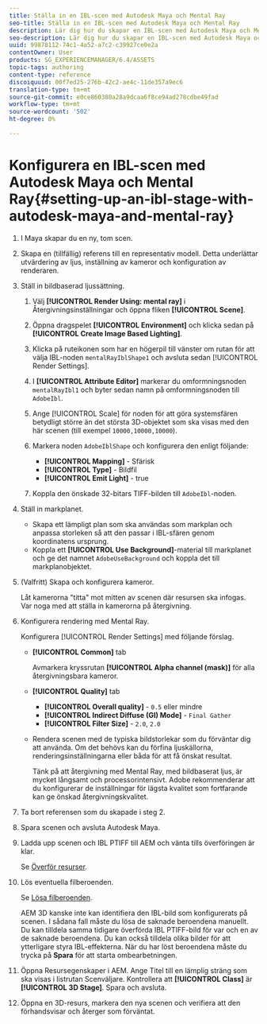 ```yaml
---
title: Ställa in en IBL-scen med Autodesk Maya och Mental Ray
seo-title: Ställa in en IBL-scen med Autodesk Maya och Mental Ray
description: Lär dig hur du skapar en IBL-scen med Autodesk Maya och Mental Ray.
seo-description: Lär dig hur du skapar en IBL-scen med Autodesk Maya och Mental Ray.
uuid: 99878112-74c1-4a52-a7c2-c39927ce0e2a
contentOwner: User
products: SG_EXPERIENCEMANAGER/6.4/ASSETS
topic-tags: authoring
content-type: reference
discoiquuid: 00f7ed25-276b-42c2-ae4c-11de357a9ec6
translation-type: tm+mt
source-git-commit: e0ce860380a28a9dcaa6f8ce94ad278cdbe49fad
workflow-type: tm+mt
source-wordcount: '502'
ht-degree: 0%

---
```



# Konfigurera en IBL-scen med Autodesk Maya och Mental Ray{#setting-up-an-ibl-stage-with-autodesk-maya-and-mental-ray}

1. I Maya skapar du en ny, tom scen.

1. Skapa en (tillfällig) referens till en representativ modell. Detta underlättar utvärdering av ljus, inställning av kameror och konfiguration av renderaren.
1. Ställ in bildbaserad ljussättning.

   1. Välj **[!UICONTROL Render Using: mental ray]** i Återgivningsinställningar och öppna fliken **[!UICONTROL Scene]**.
   1. Öppna dragspelet **[!UICONTROL Environment]** och klicka sedan på **[!UICONTROL Create Image Based Lighting]**.
   1. Klicka på ruteikonen som har en högerpil till vänster om rutan för att välja IBL-noden `mentalRayIblShape1` och avsluta sedan [!UICONTROL Render Settings].
   1. I **[!UICONTROL Attribute Editor]** markerar du omformningsnoden `mentalRayIbl1` och byter sedan namn på omformningsnoden till `AdobeIbl`.

   1. Ange [!UICONTROL Scale] för noden för att göra systemsfären betydligt större än det största 3D-objektet som ska visas med den här scenen (till exempel `10000,10000,10000`).
   1. Markera noden `AdobeIblShape` och konfigurera den enligt följande:

      * **[!UICONTROL Mapping]** - Sfärisk
      * **[!UICONTROL Type]** - Bildfil
      * **[!UICONTROL Emit Light]** - true
   1. Koppla den önskade 32-bitars TIFF-bilden till `AdobeIbl`-noden.


1. Ställ in markplanet.

   * Skapa ett lämpligt plan som ska användas som markplan och anpassa storleken så att den passar i IBL-sfären genom koordinatens ursprung.
   * Koppla ett **[!UICONTROL Use Background]**-material till markplanet och ge det namnet `AdobeUseBackground` och koppla det till markplanobjektet.

1. (Valfritt) Skapa och konfigurera kameror.

   Låt kamerorna &quot;titta&quot; mot mitten av scenen där resursen ska infogas. Var noga med att ställa in kamerorna på återgivning.

1. Konfigurera rendering med Mental Ray.

   Konfigurera [!UICONTROL Render Settings] med följande förslag.

   * **[!UICONTROL Common]** tab

      Avmarkera kryssrutan **[!UICONTROL Alpha channel (mask)]** för alla återgivningsbara kameror.

   * **[!UICONTROL Quality]** tab

      * **[!UICONTROL Overall quality]** -  `0.5` eller mindre
      * **[!UICONTROL Indirect Diffuse (GI) Mode]** - `Final Gather`
      * **[!UICONTROL Filter Size]** - `2.0`, `2.0`
   * Rendera scenen med de typiska bildstorlekar som du förväntar dig att använda. Om det behövs kan du förfina ljuskällorna, renderingsinställningarna eller båda för att få önskat resultat.

      Tänk på att återgivning med Mental Ray, med bildbaserat ljus, är mycket långsamt och processorintensivt. Adobe rekommenderar att du konfigurerar de inställningar för lägsta kvalitet som fortfarande kan ge önskad återgivningskvalitet.


1. Ta bort referensen som du skapade i steg 2.

1. Spara scenen och avsluta Autodesk Maya.

1. Ladda upp scenen och IBL PTIFF till AEM och vänta tills överföringen är klar.

   Se [Överför resurser](/help/assets/managing-assets-touch-ui.md#uploading-assets).

1. Lös eventuella filberoenden.

   Se [Lösa filberoenden](/help/sites-classic-ui-authoring/classicui-upload-proc-3d-resolve-dependencies.md).

   AEM 3D kanske inte kan identifiera den IBL-bild som konfigurerats på scenen. I sådana fall måste du lösa de saknade beroendena manuellt. Du kan tilldela samma tidigare överförda IBL PTIFF-bild för var och en av de saknade beroendena. Du kan också tilldela olika bilder för att ytterligare styra IBL-effekterna. När du har löst beroendena måste du trycka på **Spara** för att starta ombearbetningen.

1. Öppna Resursegenskaper i AEM. Ange Titel till en lämplig sträng som ska visas i listrutan Scenväljare. Kontrollera att **[!UICONTROL Class]** är **[!UICONTROL 3D Stage]**. Spara och avsluta.

1. Öppna en 3D-resurs, markera den nya scenen och verifiera att den förhandsvisar och återger som förväntat.

